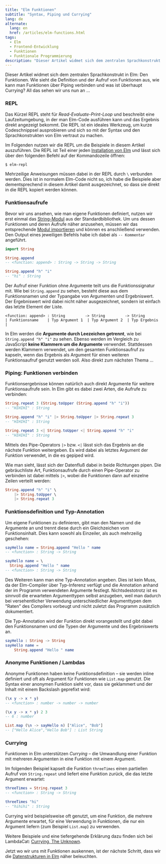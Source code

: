 ```yaml
---
title: "Elm Funktionen"
subtitle: "Syntax, Piping und Currying"
lang: de
alternate:
  lang: en
  href: /articles/elm-functions.html
tags:
  - Elm
  - Frontend-Entwicklung
  - Funktionen
  - Funktionale Programmierung
description: "Dieser Artikel widmet sich dem zentralen Sprachkonstrukt in Elm: Den Funktionen. Wie sieht die Definition und der Aufruf von Funktionen aus, wie kann man Funktionen über Piping verbinden und was ist überhaupt Currying?"
---
```


Dieser Artikel widmet sich dem zentralen Sprachkonstrukt in Elm: Den Funktionen. Wie sieht die Definition und der Aufruf von Funktionen aus, wie kann man Funktionen über Piping verbinden und was ist überhaupt Currying? All das sehen wir uns nun an …

<!-- more -->

### REPL

Das Kürzel REPL steht für *Read-Evaluate-Print-Loop* und beschreibt eine Laufzeitumgebung, in der man Elm-Code ausführen kann und das Ergebnis direkt angezeigt bekommt. Die REPL ist ein ideales Werkzeug, um kurze Codeschnippsel ausprobieren und sich so mit der Syntax und den Sprachkonstrukten von Elm vertraut zu machen.

Im Folgenden nutzen wir die REPL um die Beispiele in diesem Artikel auszuführen. Die REPL ist Teil einer jeden [Installation von Elm](elm-setup.html) und lässt sich über den folgenden Befehl auf der Kommandozeile öffnen:

```bash
$ elm-repl
```

Mehrzeilige Anweisungen müssen dabei in der REPL durch `\` verbunden werden. Dies ist in normalem Elm-Code nicht so, ich habe die Beispiele aber dementsprechend in diesem Artikel damit ausgezeichnet, so dass sie direkt in die REPL kopiert werden können.

### Funktionsaufrufe

Bevor wir uns ansehen, wie man eigene Funktionen definiert, nutzen wir erst einmal das [String-Modul](http://package.elm-lang.org/packages/elm-lang/core/3.0.0/String) aus der Standardbibliothek. Um uns dessen Funktionen und deren Aufrufe näher anzusehen, müssen wir das entsprechende [Modul importieren](elm-imports.html) und können es anschließend verwenden. Den Output eines jeweiligen Befehls habe ich dabei als `-- Kommentar` angeführt.

```elm
import String

String.append
-- <function: append> : String -> String -> String

String.append "h" "i"
-- "hi" : String
```

Der Aufruf einer Funktion ohne Argumente teilt uns die Funktionssignatur mit. Wie bei `String.append` zu sehen, besteht diese aus dem Funktionsnamen und der Typangabe von Argumenten und Ergebniswert. Der Ergebniswert wird dabei nicht näher ausgezeichnet, sondern ist einfach das letzte Element der Liste.

```
<function: append> : String         -> String         -> String
| Funktionsname    | Typ Argument 1  | Typ Argument 2  | Typ Ergebnis |
```

In Elm werden die **Argumente durch Leezeichen getrennt**, wie bei `String.append "h" "i"` zu sehen. Ebenso werden im Vergleich zu JavaScript **keine Klammern um die Argumente** verwendet. Stattdessen werden Klammern verwendet, um den gesamten Funktionsaufruf zu kapseln, wenn das Ergebnis als Argument für einen weiteren Funktionsaufruf genutzt werden soll. Also direkt zum nächsten Thema …

### Piping: Funktionen verbinden

Funktionsergebnisse können natürlich auch direkt Argumente für weitere Funktionsaufrufe sein. In Elm gibt es dabei zwei Arten, die Aufrufe zu verbinden:

```elm
String.repeat 3 (String.toUpper (String.append "h" "i"))
-- "HIHIHI" : String

String.append "h" "i" |> String.toUpper |> String.repeat 3
-- "HIHIHI" : String

String.repeat 3 <| String.toUpper <| String.append "h" "i"
-- "HIHIHI" : String
```

Mittels des Pipe-Operators `|>` bzw. `<|` lässt sich das Ergebnis an die nächste Funktion weitergeben. Es wird dabei als letztes Argument der Funktion verwendet, in die es gepiped wird.

Wie man sieht, lässt sich der Datenfluß dabei in beide Richtungen pipen. Die gebräuchliste Art, Funktionsaufrufe durch einen Pipe-Operator zu verbinden ist dabei mittels `|>`, wobei die Funktionen dann auf einzelne Zeilen verteilt werden:

```elm
String.append "h" "i" \
    |> String.toUpper \
    |> String.repeat 3
```

### Funktionsdefinition und Typ-Annotation

Um eigene Funktionen zu definieren, gibt man den Namen und die Argumente an und trennt diese durch ein Gleichzeichen vom Funktionsinhalt. Dies kann sowohl als Einzeiler, als auch mehrzeilig geschehen:

```elm
sayHello name = String.append "Hello " name
-- <function> : String -> String

sayHello name = \
  String.append "Hello " name
-- <function> : String -> String
```

Des Weiteren kann man eine Typ-Annotation angeben. Dies ist kein Muss, da der Elm-Compiler über Typ-Inferenz verfügt und die Annotation anhand der im Programm verwendeten Argumente festlegt. Nichtsdestotrotz ist es sinnvoll die erwarteten Argumenttypen selbst anzugeben, weil man dadurch bei versehentlicher Verwendung unterschiedlicher Argumenttypen dem "Raten" des Compilers vorbeugt und nicht zuletzt das Programm zusätzlich dokumentiert.

Die Typ-Annotation wird der Funktion direkt vorangestellt und gibt dabei den Funktionsnamen und die Typen der Argumente und des Ergebniswerts an.

```elm
sayHello : String -> String
sayHello name =
    String.append "Hello " name
```

### Anonyme Funktionen / Lambdas

Anonyme Funktionen haben keine Funktionsdefinition – sie werden inline definiert und oft als Argument für Funktionen wie `List.map` genutzt. Die Syntax einer anonymen Funktion sieht vor, dass sie geklammert und der Inhalt mit einem Backslash geprefixt wird:

```elm
(\x y -> x * y)
-- <function> : number -> number -> number

(\x y -> x * y) 2 3
-- 6 : number

List.map (\n -> sayHello n) ["Alice", "Bob"]
-- ["Hello Alice","Hello Bob"] : List String
```

### Currying

Funktionen in Elm unterstützen *Currying* – die Umwandlung einer Funktion mit mehreren Argumenten in eine Funktion mit einem Argument.

Im folgenden Beispiel kapselt die Funktion `threeTimes` einen partiellen Aufruf von `String.repeat` und liefert eine Funktion zurück, die das letzte Argument erwartet:

```elm
threeTimes = String.repeat 3
-- <function> : String -> String

threeTimes "hi"
-- "hihihi" : String
```

Currying wird beispielsweise oft genutzt, um eine Funktion, die mehrere Argumente erwartet, für eine Verwendung in Funktionen, die nur ein Argument liefern (zum Beispiel `List.map`) zu verwenden.

Weitere Beispiele und eine tiefergehende Erklärung dazu finden sich bei LambdaCat: [Currying, The Unknown](http://www.lambdacat.com/road-to-elm-currying-the-unknown/).

Jetzt wo wir uns mit Funktionen auskennen, ist der nächste Schritt, dass wir die [Datenstrukturen in Elm](/articles/elm-datenstrukturen-list-array-set-dict.html) näher beleuchten.
